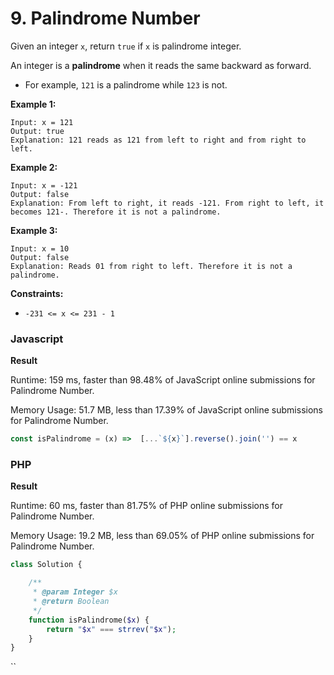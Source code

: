 # 9. Palindrome Number

Given an integer `x`, return `true` if `x` is palindrome integer.

An integer is a **palindrome** when it reads the same backward as forward.

* For example, `121` is a palindrome while `123` is not.

**Example 1:**

```
Input: x = 121
Output: true
Explanation: 121 reads as 121 from left to right and from right to left.
```

**Example 2:**

```
Input: x = -121
Output: false
Explanation: From left to right, it reads -121. From right to left, it becomes 121-. Therefore it is not a palindrome.
```

**Example 3:**

```
Input: x = 10
Output: false
Explanation: Reads 01 from right to left. Therefore it is not a palindrome.
```

**Constraints:**

* `-231 <= x <= 231 - 1`

### Javascript <a href="#javascript" id="javascript"></a>

**Result**&#x20;

Runtime: 159 ms, faster than 98.48% of JavaScript online submissions for Palindrome Number.

Memory Usage: 51.7 MB, less than 17.39% of JavaScript online submissions for Palindrome Number.

```javascript
const isPalindrome = (x) =>  [...`${x}`].reverse().join('') == x
```

### PHP <a href="#javascript" id="javascript"></a>

**Result**&#x20;

Runtime: 60 ms, faster than 81.75% of PHP online submissions for Palindrome Number.

Memory Usage: 19.2 MB, less than 69.05% of PHP online submissions for Palindrome Number.

```php
class Solution {

    /**
     * @param Integer $x
     * @return Boolean
     */
    function isPalindrome($x) {
        return "$x" === strrev("$x");
    }
}
```

``
